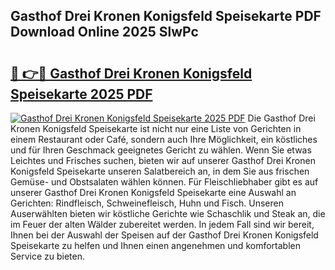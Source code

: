 ## Gasthof Drei Kronen Konigsfeld Speisekarte PDF Download Online 2025 SlwPc

# <h2><a href="http://gc8l3ky.nevu.top/?p=Gasthof+Drei+Kronen+Konigsfeld+Speisekarte">🔗 👉🔴 Gasthof Drei Kronen Konigsfeld Speisekarte 2025 PDF</a></h2>

[![Gasthof Drei Kronen Konigsfeld Speisekarte 2025 PDF](https://i.imgur.com/dBaPXMq.png)](http://gc8l3ky.nevu.top/?p=Gasthof+Drei+Kronen+Konigsfeld+Speisekarte)
Die Gasthof Drei Kronen Konigsfeld Speisekarte ist nicht nur eine Liste von Gerichten in einem Restaurant oder Café, sondern auch Ihre Möglichkeit, ein köstliches und für Ihren Geschmack geeignetes Gericht zu wählen. Wenn Sie etwas Leichtes und Frisches suchen, bieten wir auf unserer Gasthof Drei Kronen Konigsfeld Speisekarte unseren Salatbereich an, in dem Sie aus frischen Gemüse- und Obstsalaten wählen können. Für Fleischliebhaber gibt es auf unserer Gasthof Drei Kronen Konigsfeld Speisekarte eine Auswahl an Gerichten: Rindfleisch, Schweinefleisch, Huhn und Fisch. Unseren Auserwählten bieten wir köstliche Gerichte wie Schaschlik und Steak an, die im Feuer der alten Wälder zubereitet werden. In jedem Fall sind wir bereit, Ihnen bei der Auswahl der Speisen auf der Gasthof Drei Kronen Konigsfeld Speisekarte zu helfen und Ihnen einen angenehmen und komfortablen Service zu bieten.
